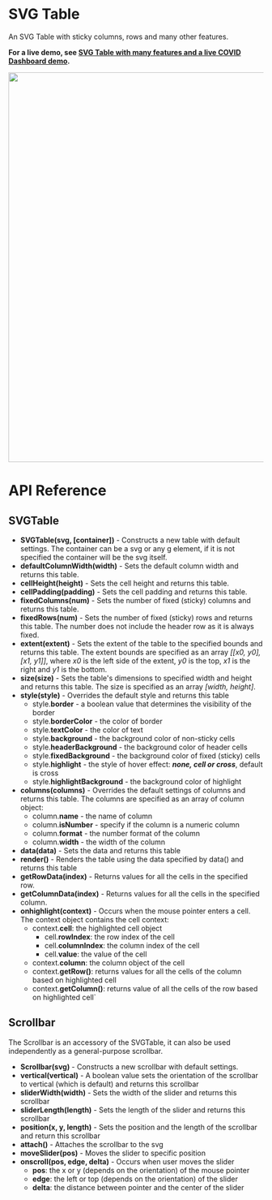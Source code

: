 # SVG Table

An SVG Table with sticky columns, rows and many other features.

**For a live demo, see [SVG Table with many features and a live COVID Dashboard demo](https://observablehq.com/@analyzer2004/svgtable).**

<img src="https://github.com/analyzer2004/svgtable/blob/master/images/cover.png" width="768">

# API Reference
## SVGTable
* **SVGTable(svg, [container])** - Constructs a new table with default settings. The container can be a svg or any g element, if it is not specified the container will be the svg itself.
* **defaultColumnWidth(width)** - Sets the default column width and returns this table.
* **cellHeight(height)** - Sets the cell height and returns this table.
* **cellPadding(padding)** - Sets the cell padding and returns this table.
* **fixedColumns(num)** - Sets the number of fixed (sticky) columns and returns this table.
* **fixedRows(num)** - Sets the number of fixed (sticky) rows and returns this table. The number does not include the header row as it is always fixed.
* **extent(extent)** - Sets the extent of the table to the specified bounds and returns this table. The extent bounds are specified as an array *[[x0, y0], [x1, y1]]*, where *x0* is the left side of the extent, *y0* is the top, *x1* is the right and *y1* is the bottom.
* **size(size)** - Sets the table's dimensions to specified width and height and returns this table. The size is specified as an array *[width, height]*.
* **style(style)** - Overrides the default style and returns this table
  * style.**border** - a boolean value that determines the visibility of the border
  * style.**borderColor** - the color of border
  * style.**textColor** - the color of text
  * style.**background** - the background color of non-sticky cells
  * style.**headerBackground** - the background color of header cells
  * style.**fixedBackground** - the background color of fixed (sticky) cells
  * style.**highlight** - the style of hover effect: ***none, cell or cross***, default is cross
  * style.**highlightBackground** - the background color of highlight
* **columns(columns)** - Overrides the default settings of columns and returns this table. The columns are specified as an array of column object:
  * column.**name** - the name of column
  * column.**isNumber** - specify if the column is a numeric column
  * column.**format** - the number format of the column
  * column.**width** - the width of the column
* **data(data)** - Sets the data and returns this table
* **render()** - Renders the table using the data specified by data() and returns this table
* **getRowData(index)** - Returns values for all the cells in the specified row.
* **getColumnData(index)** - Returns values for all the cells in the specified column.
* **onhighlight(context)** - Occurs when the mouse pointer enters a cell. The context object contains the cell context:
  * context.**cell**: the highlighted cell object
    * cell.**rowIndex**: the row index of the cell
    * cell.**columnIndex**: the column index of the cell
    * cell.**value**: the value of the cell
  * context.**column**: the column object of the cell
  * context.**getRow()**: returns values for all the cells of the column based on highlighted cell
  * context.**getColumn()**: returns value of all the cells of the row based on highlighted cell`

## Scrollbar
The Scrollbar is an accessory of the SVGTable, it can also be used independently as a general-purpose scrollbar.

* **Scrollbar(svg)** - Constructs a new scrollbar with default settings.
* **vertical(vertical)** - A boolean value sets the orientation of the scrollbar to vertical (which is default) and returns this scrollbar
* **sliderWidth(width)** - Sets the width of the slider and returns this scrollbar
* **sliderLength(length)** - Sets the length of the slider and returns this scrollbar
* **position(x, y, length)** - Sets the position and the length of the scrollbar and return this scrollbar
* **attach()** - Attaches the scrollbar to the svg
* **moveSlider(pos)** - Moves the slider to specific position
* **onscroll(pos, edge, delta)** - Occurs when user moves the slider
  * **pos**: the x or y (depends on the orientation) of the mouse pointer
  * **edge**: the left or top (depends on the orientation) of the slider
  * **delta**: the distance between pointer and the center of the slider
